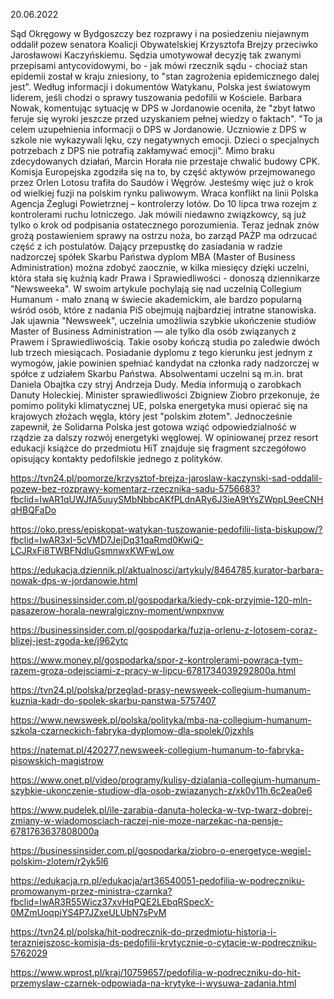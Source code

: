 20.06.2022

Sąd Okręgowy w Bydgoszczy bez rozprawy i na posiedzeniu niejawnym oddalił pozew senatora Koalicji Obywatelskiej Krzysztofa Brejzy przeciwko Jarosławowi Kaczyńskiemu. Sędzia umotywował decyzję tak zwanymi przepisami antycovidowymi, bo - jak mówi rzecznik sądu - chociaż stan epidemii został w kraju zniesiony, to "stan zagrożenia epidemicznego dalej jest". Według informacji i dokumentów Watykanu, Polska jest światowym liderem, jeśli chodzi o sprawy tuszowania pedofilii w Kościele. Barbara Nowak, komentując sytuację w DPS w Jordanowie oceniła, że "zbyt łatwo feruje się wyroki jeszcze przed uzyskaniem pełnej wiedzy o faktach". "To ja celem uzupełnienia informacji o DPS w Jordanowie. Uczniowie z DPS w szkole nie wykazywali lęku, czy negatywnych emocji. Dzieci o specjalnych potrzebach z DPS nie potrafią zakłamywać emocji". Mimo braku zdecydowanych działań, Marcin Horała nie przestaje chwalić budowy CPK. Komisja Europejska zgodziła się na to, by część aktywów przejmowanego przez Orlen Lotosu trafiła do Saudów i Węgrów. Jesteśmy więc już o krok od wielkiej fuzji na polskim rynku paliwowym. Wraca konflikt na linii Polska Agencja Żeglugi Powietrznej – kontrolerzy lotów. Do 10 lipca trwa rozejm z kontrolerami ruchu lotniczego. Jak mówili niedawno związkowcy, są już tylko o krok od podpisania ostatecznego porozumienia. Teraz jednak znów grożą postawieniem sprawy na ostrzu noża, bo zarząd PAŻP ma odrzucać część z ich postulatów. Dający przepustkę do zasiadania w radzie nadzorczej spółek Skarbu Państwa dyplom MBA (Master of Business Administration) można zdobyć zaocznie, w kilka miesięcy dzięki uczelni, która stała się kuźnią kadr Prawa i Sprawiedliwości - donoszą dziennikarze "Newsweeka". W swoim artykule pochylają się nad uczelnią Collegium Humanum - mało znaną w świecie akademickim, ale bardzo popularną wśród osób, które z nadania PiS obejmują najbardziej intratne stanowiska. Jak ujawnia "Newsweek", uczelnia umożliwia szybkie ukończenie studiów Master of Business Administration — ale tylko dla osób związanych z Prawem i Sprawiedliwością. Takie osoby kończą studia po zaledwie dwóch lub trzech miesiącach. Posiadanie dyplomu z tego kierunku jest jednym z wymogów, jakie powinien spełniać kandydat na członka rady nadzorczej w spółce z udziałem Skarbu Państwa. Absolwentami uczelni są m.in. brat Daniela Obajtka czy stryj Andrzeja Dudy. Media informują o zarobkach Danuty Holeckiej. Minister sprawiedliwości Zbigniew Ziobro przekonuje, że pomimo polityki klimatycznej UE, polska energetyka musi opierać się na krajowych złożach węgla, który jest "polskim złotem". Jednocześnie zapewnił, że Solidarna Polska jest gotowa wziąć odpowiedzialność w rządzie za dalszy rozwój energetyki węglowej. W opiniowanej przez resort edukacji książce do przedmiotu HiT znajduje się fragment szczegółowo opisujący kontakty pedofilskie jednego z polityków.

https://tvn24.pl/pomorze/krzysztof-brejza-jaroslaw-kaczynski-sad-oddalil-pozew-bez-rozprawy-komentarz-rzecznika-sadu-5756683?fbclid=IwAR1qUWJfA5uuySMbNbbcAKfPLdnARy6J3ieA9tYsZWppL9eeCNHqHBQFaDo

https://oko.press/episkopat-watykan-tuszowanie-pedofilii-lista-biskupow/?fbclid=IwAR3xI-5cVMD7JejDq31qaRmd0KwiQ-LCJRxFi8TWBFNdluGsmnwxKWFwLow

https://edukacja.dziennik.pl/aktualnosci/artykuly/8464785,kurator-barbara-nowak-dps-w-jordanowie.html

https://businessinsider.com.pl/gospodarka/kiedy-cpk-przyjmie-120-mln-pasazerow-horala-newralgiczny-moment/wnpxnvw

https://businessinsider.com.pl/gospodarka/fuzja-orlenu-z-lotosem-coraz-blizej-jest-zgoda-ke/j962ytc

https://www.money.pl/gospodarka/spor-z-kontrolerami-powraca-tym-razem-groza-odejsciami-z-pracy-w-lipcu-6781734039292800a.html

https://tvn24.pl/polska/przeglad-prasy-newsweek-collegium-humanum-kuznia-kadr-do-spolek-skarbu-panstwa-5757407

https://www.newsweek.pl/polska/polityka/mba-na-collegium-humanum-szkola-czarneckich-fabryka-dyplomow-dla-spolek/0jzxhls

https://natemat.pl/420277,newsweek-collegium-humanum-to-fabryka-pisowskich-magistrow

https://www.onet.pl/video/programy/kulisy-dzialania-collegium-humanum-szybkie-ukonczenie-studiow-dla-osob-zwiazanych-z/xk0v11h,6c2ea0e6

https://www.pudelek.pl/ile-zarabia-danuta-holecka-w-tvp-twarz-dobrej-zmiany-w-wiadomosciach-raczej-nie-moze-narzekac-na-pensje-6781763637808000a

https://businessinsider.com.pl/gospodarka/ziobro-o-energetyce-wegiel-polskim-zlotem/r2yk5l6

https://edukacja.rp.pl/edukacja/art36540051-pedofilia-w-podreczniku-promowanym-przez-ministra-czarnka?fbclid=IwAR3R55Wicz37xvHqPQE2LEbqRSpecX-0MZmUoqpiYS4P7JZxeULUbN7sPvM

https://tvn24.pl/polska/hit-podrecznik-do-przedmiotu-historia-i-terazniejszosc-komisja-ds-pedofilii-krytycznie-o-cytacie-w-podreczniku-5762029

https://www.wprost.pl/kraj/10759657/pedofilia-w-podreczniku-do-hit-przemyslaw-czarnek-odpowiada-na-krytyke-i-wysuwa-zadania.html